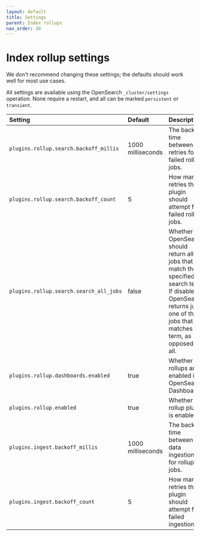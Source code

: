 ```yaml
---
layout: default
title: Settings
parent: Index rollups
nav_order: 30
---
```


# Index rollup settings

We don't recommend changing these settings; the defaults should work well for most use cases.

All settings are available using the OpenSearch `_cluster/settings` operation. None require a restart, and all can be marked `persistent` or `transient`.

Setting | Default | Description
:--- | :--- | :---
`plugins.rollup.search.backoff_millis` | 1000 milliseconds | The backoff time between retries for failed rollup jobs.
`plugins.rollup.search.backoff_count` | 5 | How many retries the plugin should attempt for failed rollup jobs.
`plugins.rollup.search.search_all_jobs` | false | Whether OpenSearch should return all jobs that match the specified search term. If disabled, OpenSearch returns just one of the jobs that matches the term, as opposed to all.
`plugins.rollup.dashboards.enabled` | true | Whether rollups are enabled in OpenSearch Dashboards.
`plugins.rollup.enabled` | true | Whether the rollup plugin is enabled.
`plugins.ingest.backoff_millis` | 1000 milliseconds | The backoff time between data ingestions for rollup jobs.
`plugins.ingest.backoff_count` | 5 | How many retries the plugin should attempt for failed ingestions.
